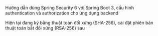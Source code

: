 Hướng dẫn dùng Spring Security 6 với Spring Boot 3, cấu hình authentication và authorization cho ứng dụng backend

Hiện tại đang ký bằng thuật toán đối xứng (SHA-256), cài đặt phiên bản thuật toán bất đối xứng (RSA-256) sau
